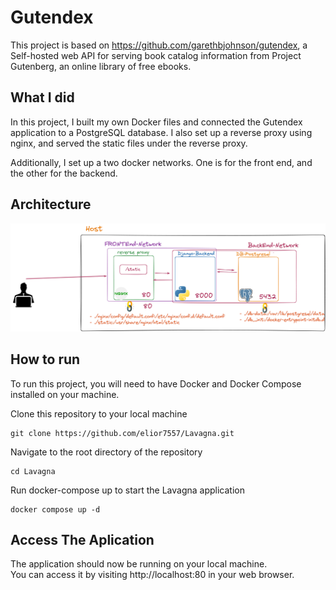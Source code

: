 # Gutendex

This project is based on https://github.com/garethbjohnson/gutendex, a Self-hosted web API for serving book catalog information from Project Gutenberg, an online library of free ebooks.

## What I did

In this project, I built my own Docker files and connected the Gutendex application to a PostgreSQL database. I also set up a reverse proxy using nginx, and served the static files under the reverse proxy.

Additionally, I set up a two docker networks. One is for the front end, and the other for the backend.
## Architecture



![App Architecture ](./Gutendex.png)
## How to run

To run this project, you will need to have Docker and Docker Compose installed on your machine.

Clone this repository to your local machine
```
git clone https://github.com/elior7557/Lavagna.git
```
Navigate to the root directory of the repository
```
cd Lavagna
```

Run docker-compose up to start the Lavagna application
```
docker compose up -d
```

    
## Access The Aplication
The application should now be running on your local machine.<br> You can access it by visiting http://localhost:80 in your web browser. <br>

